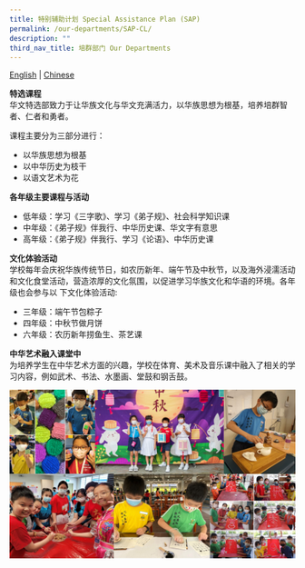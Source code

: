 ```yaml
---
title: 特别辅助计划 Special Assistance Plan (SAP)
permalink: /our-departments/SAP-CL/
description: ""
third_nav_title: 培群部门 Our Departments
---
```

[English](/our-departments-hidden/SAP-EL/) | [Chinese](/our-departments/SAP-CL/)

**特选课程**<br>
华文特选部致力于让华族文化与华文充满活力，以华族思想为根基，培养培群智者、仁者和勇者。<br>

课程主要分为三部分进行：
* 以华族思想为根基
* 以中华历史为枝干
* 以语文艺术为花
 <br>
 
**各年级主要课程与活动**<br>
* 低年级：学习《三字歌》、学习《弟子规》、社会科学知识课
* 中年级：《弟子规》伴我行、中华历史课、华文字有意思
* 高年级：《弟子规》伴我行、学习《论语》、中华历史课

**文化体验活动**<br>
学校每年会庆祝华族传统节日，如农历新年、端午节及中秋节，以及海外浸濡活动和文化食堂活动，营造浓厚的文化氛围，以促进学习华族文化和华语的环境。各年级也会参与以
下文化体验活动:
* 三年级：端午节包粽子 
* 四年级：中秋节做月饼 
* 六年级：农历新年捞鱼生、茶艺课

**中华艺术融入课堂中**<br>
为培养学生在中华艺术方面的兴趣，学校在体育、美术及音乐课中融入了相关的学习内容，例如武术、书法、水墨画、堂鼓和钢舌鼓。

![SAP1](/images/Our%20Programmes/SAP1.jpg)
